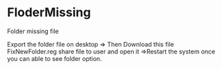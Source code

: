 # FloderMissing
Folder missing file 

Export the folder file on desktop => Then Download this file FixNewFolder.reg share file to user and open it 
=>Restart the system once you can able to see folder option.
